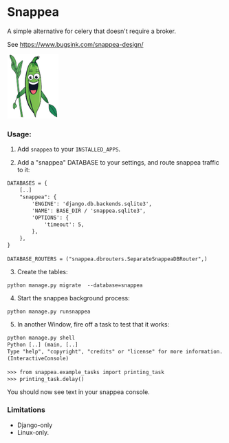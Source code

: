 # Snappea

A simple alternative for celery that doesn't require a broker.

See https://www.bugsink.com/snappea-design/

![Logo](snappea-logo.png "Snappea Logo")

### Usage:

1. Add `snappea` to your `INSTALLED_APPS`.

2. Add a "snappea" DATABASE to your settings, and route snappea traffic to it:

```
DATABASES = {
    [..]
    "snappea": {
        'ENGINE': 'django.db.backends.sqlite3',
        'NAME': BASE_DIR / 'snappea.sqlite3',
        'OPTIONS': {
            'timeout': 5,
        },
    },
}
 
DATABASE_ROUTERS = ("snappea.dbrouters.SeparateSnappeaDBRouter",)

```

3. Create the tables:

```
python manage.py migrate  --database=snappea
```

4. Start the snappea background process:

```
python manage.py runsnappea
```

5. In another Window, fire off a task to test that it works:

```
python manage.py shell
Python [..] (main, [..]
Type "help", "copyright", "credits" or "license" for more information.
(InteractiveConsole)

>>> from snappea.example_tasks import printing_task
>>> printing_task.delay()
```

You should now see text in your snappea console.

### Limitations

* Django-only
* Linux-only.


